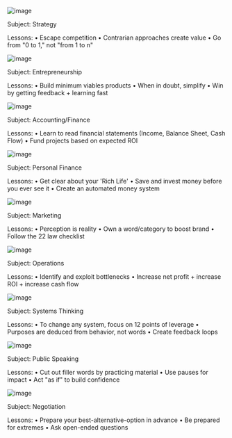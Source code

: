 ![image](https://user-images.githubusercontent.com/19508013/221007658-7857dfca-afd5-43f0-a342-00d25cac7135.png)

Subject: Strategy

Lessons: 
• Escape competition 
• Contrarian approaches create value
• Go from "0 to 1," not "from 1 to n"

![image](https://user-images.githubusercontent.com/19508013/221007478-872a074e-a0bb-4dd8-a3bf-49efb71b7bb7.png)

Subject: Entrepreneurship 

Lessons: 
• Build minimum viables products 
• When in doubt, simplify
• Win by getting feedback + learning fast

![image](https://user-images.githubusercontent.com/19508013/221007097-4d5e9733-6405-4e70-88d6-b6519eecaa7f.png)

Subject: Accounting/Finance

Lessons:
• Learn to read financial statements (Income, Balance Sheet, Cash Flow)
• Fund projects based on expected ROI

![image](https://user-images.githubusercontent.com/19508013/221010952-e4704836-09ee-4ca5-a865-1fc6c4ba1062.png)

Subject: Personal Finance

Lessons:
• Get clear about your 'Rich Life'
• Save and invest money before you ever see it
• Create an automated money system

![image](https://user-images.githubusercontent.com/19508013/221012096-91802b63-0e53-4247-bc82-829077732b87.png)

Subject: Marketing

Lessons:
• Perception is reality
• Own a word/category to boost brand
• Follow the 22 law checklist

![image](https://user-images.githubusercontent.com/19508013/221012328-172d7bb4-8609-4a98-85da-0cd8b3530d35.png)

Subject: Operations

Lessons:
• Identify and exploit bottlenecks
• Increase net profit + increase ROI + increase cash flow

![image](https://user-images.githubusercontent.com/19508013/221013536-cd849446-b525-4c6b-95f7-b7f0a189568e.png)

Subject: Systems Thinking

Lessons: 
• To change any system, focus on 12 points of leverage
• Purposes are deduced from behavior, not words
• Create feedback loops

![image](https://user-images.githubusercontent.com/19508013/221013928-6484927b-6d4b-4bae-8286-6d22755ca24d.png)

Subject: Public Speaking

Lessons:
• Cut out filler words by practicing material
• Use pauses for impact
• Act "as if" to build confidence

![image](https://user-images.githubusercontent.com/19508013/221014215-79699a67-feb1-4035-b6ba-c1845f570262.png)

Subject: Negotiation

Lessons:
• Prepare your best-alternative-option in advance
• Be prepared for extremes
• Ask open-ended questions
